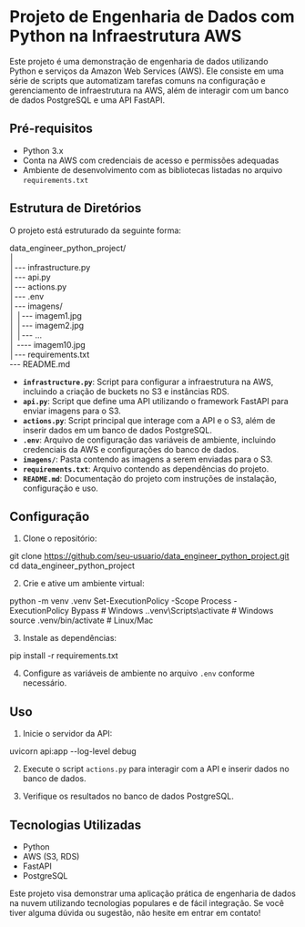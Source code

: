 # Projeto de Engenharia de Dados com Python na Infraestrutura AWS

Este projeto é uma demonstração de engenharia de dados utilizando Python e serviços da Amazon Web Services (AWS). Ele consiste em uma série de scripts que automatizam tarefas comuns na configuração e gerenciamento de infraestrutura na AWS, além de interagir com um banco de dados PostgreSQL e uma API FastAPI.

## Pré-requisitos

- Python 3.x
- Conta na AWS com credenciais de acesso e permissões adequadas
- Ambiente de desenvolvimento com as bibliotecas listadas no arquivo `requirements.txt`

## Estrutura de Diretórios

O projeto está estruturado da seguinte forma:

data_engineer_python_project/  
│  
│--- infrastructure.py  
│--- api.py  
│--- actions.py  
│--- .env  
│--- imagens/  
│ │--- imagem1.jpg  
│ │--- imagem2.jpg  
│ │--- ...  
│ ---- imagem10.jpg  
│--- requirements.txt  
--- README.md  

- **`infrastructure.py`**: Script para configurar a infraestrutura na AWS, incluindo a criação de buckets no S3 e instâncias RDS.
- **`api.py`**: Script que define uma API utilizando o framework FastAPI para enviar imagens para o S3.
- **`actions.py`**: Script principal que interage com a API e o S3, além de inserir dados em um banco de dados PostgreSQL.
- **`.env`**: Arquivo de configuração das variáveis de ambiente, incluindo credenciais da AWS e configurações do banco de dados.
- **`imagens/`**: Pasta contendo as imagens a serem enviadas para o S3.
- **`requirements.txt`**: Arquivo contendo as dependências do projeto.
- **`README.md`**: Documentação do projeto com instruções de instalação, configuração e uso.

## Configuração

1. Clone o repositório:

git clone https://github.com/seu-usuario/data_engineer_python_project.git
cd data_engineer_python_project


2. Crie e ative um ambiente virtual:

python -m venv .venv
Set-ExecutionPolicy -Scope Process -ExecutionPolicy Bypass # Windows
..venv\Scripts\activate # Windows
source .venv/bin/activate # Linux/Mac


3. Instale as dependências:

pip install -r requirements.txt


4. Configure as variáveis de ambiente no arquivo `.env` conforme necessário.

## Uso

1. Inicie o servidor da API:

uvicorn api:app --log-level debug

2. Execute o script `actions.py` para interagir com a API e inserir dados no banco de dados.

3. Verifique os resultados no banco de dados PostgreSQL.

## Tecnologias Utilizadas

- Python
- AWS (S3, RDS)
- FastAPI
- PostgreSQL

Este projeto visa demonstrar uma aplicação prática de engenharia de dados na nuvem utilizando tecnologias populares e de fácil integração. Se você tiver alguma dúvida ou sugestão, não hesite em entrar em contato!
